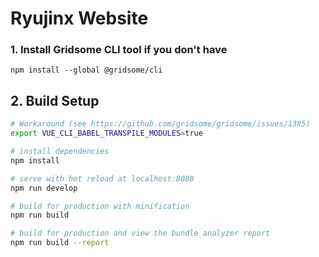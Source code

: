 # Ryujinx Website

### 1. Install Gridsome CLI tool if you don't have

`npm install --global @gridsome/cli`

## 2. Build Setup

``` bash
# Workaround (see https://github.com/gridsome/gridsome/issues/1385)
export VUE_CLI_BABEL_TRANSPILE_MODULES=true

# install dependencies
npm install

# serve with hot reload at localhost:8080
npm run develop

# build for production with minification
npm run build

# build for production and view the bundle analyzer report
npm run build --report
```
